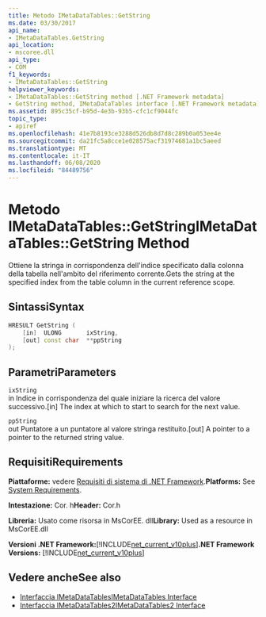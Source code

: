 ```yaml
---
title: Metodo IMetaDataTables::GetString
ms.date: 03/30/2017
api_name:
- IMetaDataTables.GetString
api_location:
- mscoree.dll
api_type:
- COM
f1_keywords:
- IMetaDataTables::GetString
helpviewer_keywords:
- IMetaDataTables::GetString method [.NET Framework metadata]
- GetString method, IMetaDataTables interface [.NET Framework metadata]
ms.assetid: 895c35cf-b95d-4e3b-93b5-cfc1cf9044fc
topic_type:
- apiref
ms.openlocfilehash: 41e7b8193ce3288d526db8d7d8c289b0a053ee4e
ms.sourcegitcommit: da21fc5a8cce1e028575acf31974681a1bc5aeed
ms.translationtype: MT
ms.contentlocale: it-IT
ms.lasthandoff: 06/08/2020
ms.locfileid: "84489756"
---
```

# <a name="imetadatatablesgetstring-method"></a><span data-ttu-id="d6eb6-102">Metodo IMetaDataTables::GetString</span><span class="sxs-lookup"><span data-stu-id="d6eb6-102">IMetaDataTables::GetString Method</span></span>
<span data-ttu-id="d6eb6-103">Ottiene la stringa in corrispondenza dell'indice specificato dalla colonna della tabella nell'ambito del riferimento corrente.</span><span class="sxs-lookup"><span data-stu-id="d6eb6-103">Gets the string at the specified index from the table column in the current reference scope.</span></span>  
  
## <a name="syntax"></a><span data-ttu-id="d6eb6-104">Sintassi</span><span class="sxs-lookup"><span data-stu-id="d6eb6-104">Syntax</span></span>  
  
```cpp  
HRESULT GetString (
    [in]  ULONG       ixString,  
    [out] const char  **ppString  
);  
```  
  
## <a name="parameters"></a><span data-ttu-id="d6eb6-105">Parametri</span><span class="sxs-lookup"><span data-stu-id="d6eb6-105">Parameters</span></span>  
 `ixString`  
 <span data-ttu-id="d6eb6-106">in Indice in corrispondenza del quale iniziare la ricerca del valore successivo.</span><span class="sxs-lookup"><span data-stu-id="d6eb6-106">[in] The index at which to start to search for the next value.</span></span>  
  
 `ppString`  
 <span data-ttu-id="d6eb6-107">out Puntatore a un puntatore al valore stringa restituito.</span><span class="sxs-lookup"><span data-stu-id="d6eb6-107">[out] A pointer to a pointer to the returned string value.</span></span>  
  
## <a name="requirements"></a><span data-ttu-id="d6eb6-108">Requisiti</span><span class="sxs-lookup"><span data-stu-id="d6eb6-108">Requirements</span></span>  
 <span data-ttu-id="d6eb6-109">**Piattaforme:** vedere [Requisiti di sistema di .NET Framework](../../get-started/system-requirements.md).</span><span class="sxs-lookup"><span data-stu-id="d6eb6-109">**Platforms:** See [System Requirements](../../get-started/system-requirements.md).</span></span>  
  
 <span data-ttu-id="d6eb6-110">**Intestazione:** Cor. h</span><span class="sxs-lookup"><span data-stu-id="d6eb6-110">**Header:** Cor.h</span></span>  
  
 <span data-ttu-id="d6eb6-111">**Libreria:** Usato come risorsa in MsCorEE. dll</span><span class="sxs-lookup"><span data-stu-id="d6eb6-111">**Library:** Used as a resource in MsCorEE.dll</span></span>  
  
 <span data-ttu-id="d6eb6-112">**Versioni .NET Framework:**[!INCLUDE[net_current_v10plus](../../../../includes/net-current-v10plus-md.md)]</span><span class="sxs-lookup"><span data-stu-id="d6eb6-112">**.NET Framework Versions:** [!INCLUDE[net_current_v10plus](../../../../includes/net-current-v10plus-md.md)]</span></span>  
  
## <a name="see-also"></a><span data-ttu-id="d6eb6-113">Vedere anche</span><span class="sxs-lookup"><span data-stu-id="d6eb6-113">See also</span></span>

- [<span data-ttu-id="d6eb6-114">Interfaccia IMetaDataTables</span><span class="sxs-lookup"><span data-stu-id="d6eb6-114">IMetaDataTables Interface</span></span>](imetadatatables-interface.md)
- [<span data-ttu-id="d6eb6-115">Interfaccia IMetaDataTables2</span><span class="sxs-lookup"><span data-stu-id="d6eb6-115">IMetaDataTables2 Interface</span></span>](imetadatatables2-interface.md)
